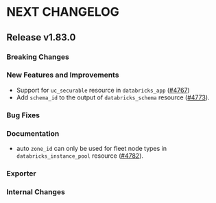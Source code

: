 # NEXT CHANGELOG

## Release v1.83.0

### Breaking Changes

### New Features and Improvements

 * Support for `uc_securable` resource in `databricks_app` ([#4767](https://github.com/databricks/terraform-provider-databricks/pull/4767))
 * Add `schema_id` to the output of `databricks_schema` resource ([#4773](https://github.com/databricks/terraform-provider-databricks/pull/4773)).

### Bug Fixes

### Documentation
 * auto `zone_id` can only be used for fleet node types in `databricks_instance_pool` resource ([#4782](https://github.com/databricks/terraform-provider-databricks/pull/4782)).

### Exporter

### Internal Changes
